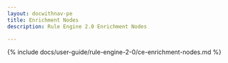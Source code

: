 ```yaml
---
layout: docwithnav-pe
title: Enrichment Nodes
description: Rule Engine 2.0 Enrichment Nodes

---
```


{% include docs/user-guide/rule-engine-2-0/ce-enrichment-nodes.md %}